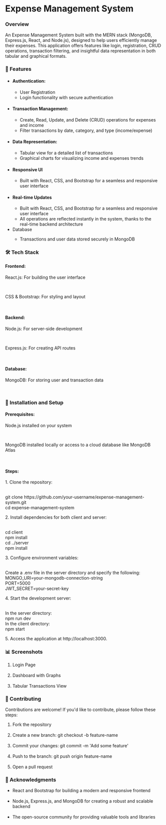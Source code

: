 <h1>Expense Management System</h1>
<h3>Overview</h3>
<p>An Expense Management System built with the MERN stack (MongoDB, Express.js, React, and Node.js), designed to help users efficiently manage their expenses. This application offers features like login, registration, CRUD operations, transaction filtering, and insightful data representation in both tabular and graphical formats.</p>

<h3>🚀 Features</h3>
<ul>
  <li><h4>Authentication:</h4></li>
  <ul>
    <li>User Registration</li>
    <li>Login functionality with secure authentication</li>
  </ul>
  <li><h4>Transaction Management:</h4></li>
  <ul>
    <li>Create, Read, Update, and Delete (CRUD) operations for expenses and income</li>
    <li>Filter transactions by date, category, and type (income/expense)</li>
  </ul>
  <li><h4>Data Representation:</h4></li>
  <ul>
    <li>Tabular view for a detailed list of transactions</li>
    <li>Graphical charts for visualizing income and expenses trends</li>
  </ul>
  <li><h4>Responsive UI</h4></li>
  <ul>
     <li>Built with React, CSS, and Bootstrap for a seamless and responsive user interface</li>
  </ul>
  <li><h4>Real-time Updates</h4></li>
   <ul>
     <li>Built with React, CSS, and Bootstrap for a seamless and responsive user interface</li>
     <li>All operations are reflected instantly in the system, thanks to the real-time backend architecture</li>
  </ul>
  <li>Database</li>
  <ul>
     <li>Transactions and user data stored securely in MongoDB</li>   
  </ul>
</ul>
<h3>🛠️ Tech Stack</h3>
<h4>Frontend:</h4>
<p>React.js: For building the user interface</p> <br>
<p>CSS & Bootstrap: For styling and layout</p> <br>
<h4>Backend:</h4>
<p>Node.js: For server-side development</p> <br>
<p>Express.js: For creating API routes</p> <br>
<h4>Database:</h4>
<p>MongoDB: For storing user and transaction data</p> <br>
<h3>🔧 Installation and Setup</h3>
<h4>Prerequisites:</h4>
<p>Node.js installed on your system</p> <br>
<p>MongoDB installed locally or access to a cloud database like MongoDB Atlas</p> <br>
<h4>Steps:</h4>
<p>1. Clone the repository:</p> <br>
git clone https://github.com/your-username/expense-management-system.git <br>
cd expense-management-system <br>
<p>2. Install dependencies for both client and server:</p> <br>
cd client <br>
npm install <br>
cd ../server <br>
npm install <br>
<p>3. Configure environment variables:</p> <br>
Create a .env file in the server directory and specify the following: <br>
MONGO_URI=your-mongodb-connection-string <br>
PORT=5000 <br>
JWT_SECRET=your-secret-key <br>
<p>4. Start the development server:</p> <br>
In the server directory: <br>
npm run dev <br>
In the client directory: <br>
npm start <br>
<p>5. Access the application at http://localhost:3000.</p>

<h3>📊 Screenshots</h3>
<ol>
  <li>Login Page</li><br>
  <li>Dashboard with Graphs</li><br>
  <li>Tabular Transactions View</li>
</ol>

<h3>🤝 Contributing</h3>
Contributions are welcome! If you'd like to contribute, please follow these steps: <br>
<ol>
<li>Fork the repository</li> <br>
<li>Create a new branch: git checkout -b feature-name</li> <br>
<li>Commit your changes: git commit -m 'Add some feature'</li> <br>
<li>Push to the branch: git push origin feature-name</li> <br>
<li>Open a pull request</li>

</ol>
<h3>🌟 Acknowledgments</h3>
<ul>
<li>React and Bootstrap for building a modern and responsive frontend</li> <br>
<li>Node.js, Express.js, and MongoDB for creating a robust and scalable backend</li> <br>
<li>The open-source community for providing valuable tools and libraries</li>
</ul>


